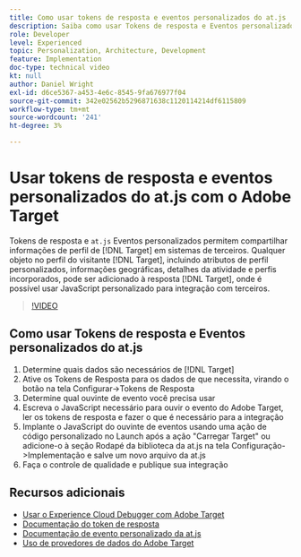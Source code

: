 ```yaml
---
title: Como usar tokens de resposta e eventos personalizados do at.js
description: Saiba como usar Tokens de resposta e Eventos personalizados da at.js para compartilhar informações de perfil do Target com sistemas de terceiros.
role: Developer
level: Experienced
topic: Personalization, Architecture, Development
feature: Implementation
doc-type: technical video
kt: null
author: Daniel Wright
exl-id: d6ce5367-a453-4e6c-8545-9fa676977f04
source-git-commit: 342e02562b5296871638c1120114214df6115809
workflow-type: tm+mt
source-wordcount: '241'
ht-degree: 3%

---
```


# Usar tokens de resposta e eventos personalizados do at.js com o Adobe Target

Tokens de resposta e `at.js` Eventos personalizados permitem compartilhar informações de perfil de [!DNL Target] em sistemas de terceiros. Qualquer objeto no perfil do visitante [!DNL Target], incluindo atributos de perfil personalizados, informações geográficas, detalhes da atividade e perfis incorporados, pode ser adicionado à resposta [!DNL Target], onde é possível usar JavaScript personalizado para integração com terceiros.

>[!VIDEO](https://video.tv.adobe.com/v/23253/?quality=12)

## Como usar Tokens de resposta e Eventos personalizados do at.js

1. Determine quais dados são necessários de [!DNL Target]
1. Ative os Tokens de Resposta para os dados de que necessita, virando o botão na tela Configurar->Tokens de Resposta
1. Determine qual ouvinte de evento você precisa usar
1. Escreva o JavaScript necessário para ouvir o evento do Adobe Target, ler os tokens de resposta e fazer o que é necessário para a integração
1. Implante o JavaScript do ouvinte de eventos usando uma ação de código personalizado no Launch após a ação &quot;Carregar Target&quot; ou adicione-o à seção Rodapé da biblioteca da at.js na tela Configuração->Implementação e salve um novo arquivo da at.js
1. Faça o controle de qualidade e publique sua integração

## Recursos adicionais

* [Usar o Experience Cloud Debugger com Adobe Target](../troubleshooting/troubleshoot-with-the-experience-cloud-debugger.md)
* [Documentação do token de resposta](https://experienceleague.adobe.com/docs/target/using/administer/response-tokens.html?lang=en)
* [Documentação de evento personalizado da at.js](https://experienceleague.adobe.com/docs/target/using/implement-target/client-side/at-js-implementation/functions-overview/atjs-custom-events.html?lang=en)
* [Uso de provedores de dados do Adobe Target](use-data-providers-to-integrate-third-party-data.md)
